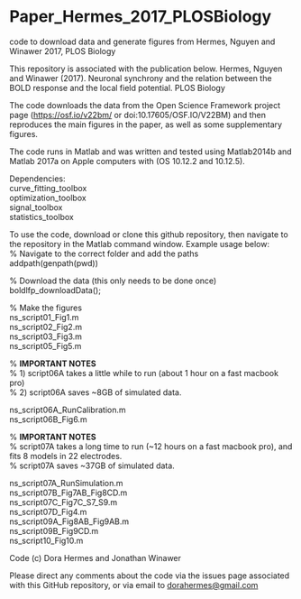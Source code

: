 # Paper_Hermes_2017_PLOSBiology
code to download data and generate figures from Hermes, Nguyen and Winawer 2017, PLOS Biology

This repository is associated with the publication below.
Hermes, Nguyen and Winawer (2017). Neuronal synchrony and the relation between the BOLD response and the local field potential. PLOS Biology

The code downloads the data from the Open Science Framework project page (https://osf.io/v22bm/ or doi:10.17605/OSF.IO/V22BM) and then reproduces the main figures in the paper, as well as some supplementary figures.

The code runs in Matlab and was written and tested using Matlab2014b and Matlab 2017a on Apple computers with (OS 10.12.2 and 10.12.5).

Dependencies: <br/>
curve_fitting_toolbox <br/>
optimization_toolbox <br/>
signal_toolbox <br/>
statistics_toolbox <br/>

To use the code, download or clone this github repository, then navigate to the repository in the Matlab command window. Example usage below: <br/>
 % Navigate to the correct folder and add the paths <br/>
 addpath(genpath(pwd))
 
 % Download the data (this only needs to be done once) <br/>
 boldlfp_downloadData();
 
 % Make the figures <br/>
ns_script01_Fig1.m <br/>
ns_script02_Fig2.m <br/>
ns_script03_Fig3.m <br/>
ns_script05_Fig5.m <br/>

% **IMPORTANT NOTES**  <br/> 
% 1) script06A takes a little while to run (about 1 hour on a fast macbook pro)  <br/>
% 2) script06A saves ~8GB of simulated data.  <br/>

ns_script06A_RunCalibration.m  <br/>
ns_script06B_Fig6.m  <br/>

% **IMPORTANT NOTES**   <br/>
% script07A takes a long time to run (~12 hours on a fast macbook pro), and fits 8 models in 22 electrodes.  <br/>
% script07A saves ~37GB of simulated data.  <br/>

ns_script07A_RunSimulation.m  <br/>
ns_script07B_Fig7AB_Fig8CD.m  <br/>
ns_script07C_Fig7C_S7_S9.m  <br/>
ns_script07D_Fig4.m  <br/>
ns_script09A_Fig8AB_Fig9AB.m  <br/>
ns_script09B_Fig9CD.m  <br/>
ns_script10_Fig10.m  <br/>


Code (c) Dora Hermes and Jonathan Winawer

Please direct any comments about the code via the issues page associated with this GitHub repository, or via email to dorahermes@gmail.com
